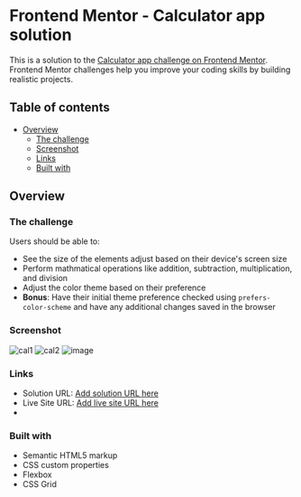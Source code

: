 # Frontend Mentor - Calculator app solution

This is a solution to the [Calculator app challenge on Frontend Mentor](https://www.frontendmentor.io/challenges/calculator-app-9lteq5N29). Frontend Mentor challenges help you improve your coding skills by building realistic projects. 

## Table of contents

- [Overview](#overview)
  - [The challenge](#the-challenge)
  - [Screenshot](#screenshot)
  - [Links](#links)
  - [Built with](#built-with)


## Overview

### The challenge

Users should be able to:

- See the size of the elements adjust based on their device's screen size
- Perform mathmatical operations like addition, subtraction, multiplication, and division
- Adjust the color theme based on their preference
- **Bonus**: Have their initial theme preference checked using `prefers-color-scheme` and have any additional changes saved in the browser

### Screenshot

![cal1](https://user-images.githubusercontent.com/48263126/157996759-f70b790b-699e-4707-99b6-b2e706745ddb.PNG)
![cal2](https://user-images.githubusercontent.com/48263126/157996758-01b7ec63-e7f4-417b-950c-e67f590c5119.PNG)
![image](https://user-images.githubusercontent.com/48263126/157996739-b525b680-dbb5-4d40-bfc4-28c6c9cd65e1.png)


### Links

- Solution URL: [Add solution URL here](https://your-solution-url.com)
- Live Site URL: [Add live site URL here](https://your-live-site-url.com)
- 

### Built with

- Semantic HTML5 markup
- CSS custom properties
- Flexbox
- CSS Grid
